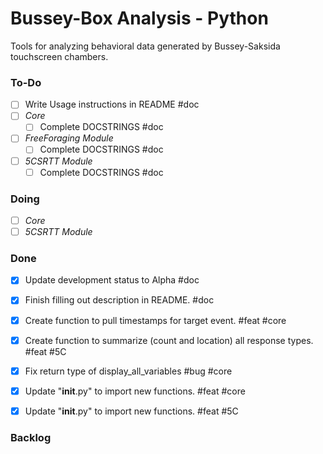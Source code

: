 # Bussey-Box Analysis - Python
Tools for analyzing behavioral data generated by Bussey-Saksida touchscreen chambers. 


### To-Do
- [ ] Write Usage instructions in README #doc
- [ ] _Core_
	- [ ] Complete DOCSTRINGS #doc
- [ ] _FreeForaging Module_
	- [ ] Complete DOCSTRINGS #doc
- [ ] _5CSRTT Module_
	- [ ] Complete DOCSTRINGS #doc

### Doing
- [ ] _Core_
- [ ] _5CSRTT Module_

### Done
- [X] Update development status to Alpha #doc
- [X] Finish filling out description in README. #doc
- [X] Create function to pull timestamps for target event. #feat #core
- [X] Create function to summarize (count and location) all response types. #feat #5C
- [X] Fix return type of display_all_variables #bug #core
- [X] Update "__init__.py" to import new functions. #feat #core
- [X] Update "__init__.py" to import new functions. #feat #5C


### Backlog

